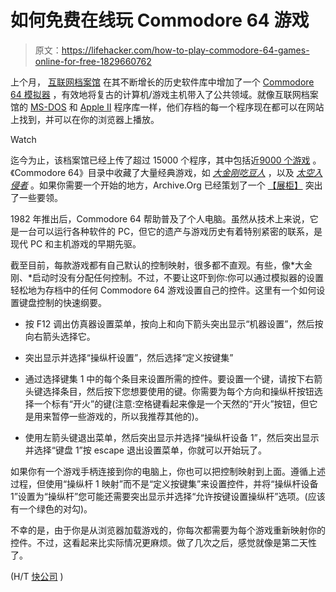# 如何免费在线玩 Commodore 64 游戏

> 原文：<https://lifehacker.com/how-to-play-commodore-64-games-online-for-free-1829660762>

上个月， [互联网档案馆](https://archive.org/about/) 在其不断增长的历史软件库中增加了一个 [Commodore 64 模拟器](https://archive.org/details/softwarelibrary_c64) ，有效地将复古的计算机/游戏主机带入了公共领域。就像互联网档案馆的 [MS-DOS](https://archive.org/details/softwarelibrary_msdos) 和 [Apple II](https://archive.org/details/softwarelibrary_apple) 程序库一样，他们存档的每一个程序现在都可以在网站上找到，并可以在你的浏览器上播放。

Watch

迄今为止，该档案馆已经上传了超过 15000 个程序，其中包括近[9000 个游戏](https://archive.org/details/softwarelibrary_c64_games) 。《Commodore 64》目录中收藏了大量经典游戏，如 [*大金刚*](https://archive.org/details/Donkey_Kong_1983_Nintendo)[*吃豆人*](https://archive.org/details/d64_Ms._Pac-Man_1984_Atari) ，以及 [*太空入侵者*](https://archive.org/details/d64_Space_Invaders_1983_Keypunch_Software) 。如果你需要一个开始的地方，Archive.Org 已经策划了一个 [【展柜】](https://archive.org/details/softwarelibrary_c64_showcase) 突出了一些要领。

1982 年推出后，Commodore 64 帮助普及了个人电脑。虽然从技术上来说，它是一台可以运行各种软件的 PC，但它的遗产与游戏历史有着特别紧密的联系，是现代 PC 和主机游戏的早期先驱。

截至目前，每款游戏都有自己默认的控制映射，很多都不直观。有些，像*大金刚、*启动时没有分配任何控制。不过，不要让这吓到你:你可以通过模拟器的设置轻松地为存档中的任何 Commodore 64 游戏设置自己的控件。这里有一个如何设置键盘控制的快速纲要。

*   按 F12 调出仿真器设置菜单，按向上和向下箭头突出显示“机器设置”，然后按向右箭头选择它。

*   突出显示并选择“操纵杆设置”，然后选择“定义按键集”

*   通过选择键集 1 中的每个条目来设置所需的控件。要设置一个键，请按下右箭头键选择条目，然后按下您想要使用的键。你需要为每个方向和操纵杆按钮选择一个标有“开火”的键(注意:空格键看起来像是一个天然的“开火”按钮，但它是用来暂停一些游戏的，所以我推荐其他的)。

*   使用左箭头键退出菜单，然后突出显示并选择“操纵杆设备 1”，然后突出显示并选择“键盘 1”按 escape 退出设置菜单，你就可以开始玩了。

如果你有一个游戏手柄连接到你的电脑上，你也可以把控制映射到上面。遵循上述过程，但使用“操纵杆 1 映射”而不是“定义按键集”来设置控件，并将“操纵杆设备 1”设置为“操纵杆”您可能还需要突出显示并选择“允许按键设置操纵杆”选项。(应该有一个绿色的对勾)。

不幸的是，由于你是从浏览器加载游戏的，你每次都需要为每个游戏重新映射你的控件。不过，这看起来比实际情况更麻烦。做了几次之后，感觉就像是第二天性了。

(H/T [快公司](https://www.fastcompany.com/90247204/the-internet-archive-wants-to-help-you-play-your-favorite-commodore-64-games) )